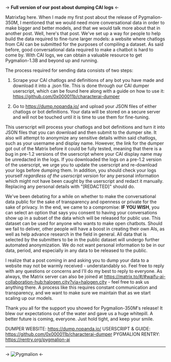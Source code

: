 -> **Full version of our post about dumping CAI logs** <-

Matrixfag here. When I made my first post about the release of Pygmalion-350M, I mentioned that we would need more conversational data in order to make bigger and better models, and that we would talk more about that in another post. Well, here's that post. We've set up a way for people to help build the data required to fine-tune larger models: a website where chatlogs from CAI can be submitted for the purposes of compiling a dataset. As said before, good conversational data required to make a chatbot is hard to come by. With CAI logs, we can obtain a valuable resource to get Pygmalion-1.3B and beyond up and running.

The process required for sending data consists of two steps:
1. Scrape your CAI chatlogs and definitions of any bot you have made and download it into a .json file. This is done through our CAI dumper userscript, which can be found here along with a guide on how to use it: https://github.com/0x000011b/characterai-dumper

2. Go to https://dump.nopanda.io/ and upload your JSON files of either chatlogs or bot definitions. Your data will be stored on a secure server and will not be touched until it is time to use them for fine-tuning.

This userscript will process your chatlogs and bot definitions and turn it into JSON files that you can download and then submit to the dumper site. It also will attempt to anonymize any sensitive details within said chatlogs, such as your username and display name. However, the link for the dumper got out of the Matrix before it could be fully tested, meaning that there is a bug in pre-1.2 versions of the userscript where your CAI display name may be unredacted in the logs. If you downloaded the logs on a pre-1.2 version of the userscript, we urge you to update the userscript and re-download your logs before dumping them. In addition, you should check your logs yourself *regardless of the userscript version* for any personal information which might not have been caught by the userscript and redact it manually. Replacing any personal details with "[REDACTED]" should do.

We've been debating for a while on whether to make the conversational data public for the sake of transparency and openness or private for the sake of privacy. In the end, we came to a compromise: **IF YOU WISH**, you can select an option that says you consent to having your conversations show up in a subset of the data which will be released for public use. This dataset can be used for anyone who wants to make open chatbots. Should we fail to deliver, other people will have a boost in creating their own AIs, as well as help advance research in the field in general. All data that is selected by the submitters to be in the public dataset will undergo further automated anonymization. We do not want personal information to be in our data, period, and especially in any data to be released to the public.

I realize that a post coming in and asking you to dump your data to a website may not be warmly received - understandably so. Feel free to reply with any questions or concerns and I'll do my best to reply to everyone. As always, the Matrix server can also be joined at https://matrix.to/#/#waifu-ai-collaboration-hub:halogen.city?via=halogen.city - feel free to ask us anything there. A process like this requires constant communication and transparency, and we want to make sure we maintain that as we start scaling up our models.

Thank you all for the support you showed for Pygmalion-350M's release! It blew our expectations out of the water and gave us a huge whitepill. A better future is coming, everyone. Just hold tight, and keep your smile.

DUMPER WEBSITE: https://dump.nopanda.io/
USERSCRIPT & GUIDE: https://github.com/0x000011b/characterai-dumper
PYGMALION RENTRY: https://rentry.org/pygmalion-ai

___
-> ![Pygmalion](https://i.ibb.co/5rtcQfR/pygmalion2.png) <-